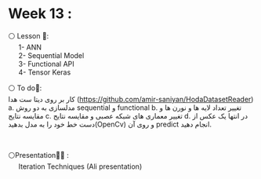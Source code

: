 # Week 13 :

⚪️ Lesson 📖:<br>
&emsp;&ensp;1- ANN <br>
&emsp;&ensp;2- Sequential Model <br>
&emsp;&ensp;3- Functional API <br>
&emsp;&ensp;4- Tensor Keras <br>
 

⚪️ To do📝:<br>
کار بر روی دیتا ست هدا (https://github.com/amir-saniyan/HodaDatasetReader)
a.	مدلسازی به دو روش sequential و functional
b.	تغییر تعداد لایه ها و نورن ها و مقایسه نتایج
c.	تغییر معماری های شبکه عصبی و مقایسه نتایج
d.	در انتها یک عکس از دست خط خود را به مدل بدهید(OpenCv) و روی آن predict انجام دهید.


<br>

⚪️Presentation🧑‍🏫 : <br>
&emsp;&ensp;Iteration Techniques (Ali presentation)<br>
